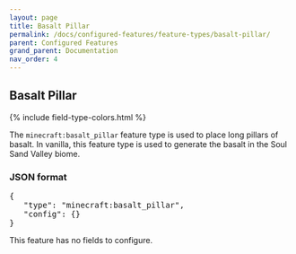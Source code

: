 ```yaml
---
layout: page
title: Basalt Pillar
permalink: /docs/configured-features/feature-types/basalt-pillar/
parent: Configured Features
grand_parent: Documentation
nav_order: 4
---
```


## Basalt Pillar

<head>
    {% include field-type-colors.html %}
</head>

The `minecraft:basalt_pillar` feature type is used to place long pillars of basalt. In vanilla, this feature type is used to generate the basalt in the Soul Sand Valley biome.

### JSON format

<pre>
{
   "type": "minecraft:basalt_pillar",
   "config": {}
}
</pre>

This feature has no fields to configure.